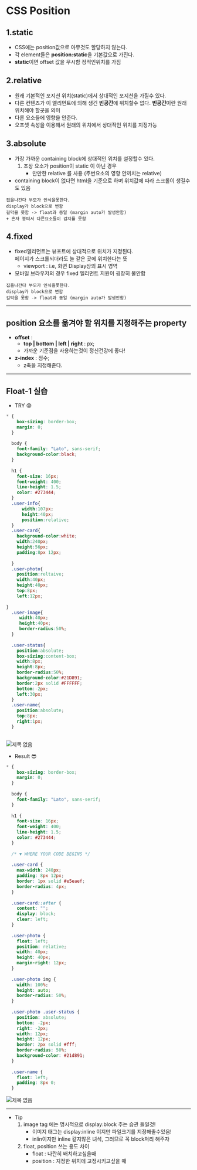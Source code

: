 # CSS Position
## 1.static
- CSS에는 position값으로 아무것도 할당하지 않는다.
- 각 element들은 **position:static**을 기본값으로 가진다.
- **static**이면 offset 값을 무시함 정적인위치를 가짐


## 2.relative
- 원래 기본적인 포지션 위치(static)에서 상대적인 포지션을 가질수 있다.
- 다른 컨텐츠가 이 엘리먼트에 의해 생긴 **빈공간**에 위치할수 없다.
    **빈공간**이란 원래 위치해야 할곳을 의미
- 다른 요소들에 영향을 안준다.
- 오프셋 속성을 이용해서 원래의 위치에서 상대적인 위치를 지정가능

## 3.absolute
- 가장 가까운 containing block에 상대적인 위치를 설정할수 있다.
    1. 조상 요소가 position이 static 이 아닌 경우 
        - 만만한 relative 를 사용  (주변요소의 영향 안끼치는 relative)
- containing block이 없다면 html을 기준으로 하며 위치값에 따라 스크롤이 생길수도 있음

```
집을나간다 부모가 인식을못한다. 
display가 block으로 변함
길막을 못함 -> float과 동일 (margin auto가 발생안함)
+ 혼자 붕떠서 다른요소들이 감지를 못함
```
## 4.fixed
- fixed엘리먼트는 뷰포트에 상대적으로 위치가 지정된다.<br>페이지가 스크롤되더라도 늘 같은 곳에 위치한다는 뜻
    - viewport : i.e, 화면 Display상의 표시 영역
- 모바일 브라우저의 경우 fixed 엘리먼트 지원이 굉장히 불안함

```
집을나간다 부모가 인식을못한다. 
display가 block으로 변함
길막을 못함 -> float과 동일 (margin auto가 발생안함)

```
---
## position 요소를 옮겨야 할 위치를 지정해주는 property
- **offset** :
    - **top | bottom | left | right** : px;
    - 가까운 기준점을 사용하는것이 정신건강에 좋다!
- **z-index** : 정수; 
    - z축을 지정해준다. 

---
## Float-1 실습
- TRY 	&#128531;

```CSS
* {
    box-sizing: border-box;
    margin: 0;
  }
  
  body {
    font-family: "Lato", sans-serif;
    background-color:black;
  }
  
  h1 {
    font-size: 16px;
    font-weight: 400;
    line-height: 1.5;
    color: #273444;
  }
  .user-info{
      width:107px;
      height:40px;
      position:relative;
  }
  .user-card{
    background-color:white;
    width:240px;
    height:56px;
    padding:8px 12px;
    
  }
  .user-photo{
    position:reltaive;
    width:40px;
    height:40px;
    top:8px;
    left:12px;
        
}
  .user-image{
     width:40px;
     height:40px;
     border-radius:50%;
  }
  
  .user-status{
    position:absolute;
    box-sizing:content-box;
    width:8px;
    height:8px;
    border-radius:50%;
    background-color:#21D891;
    border:2px solid #FFFFFF;
    bottom:-2px;
    left:30px;
  }
  .user-name{
    position:absolute;
    top:8px;
    right:1px;
  }
  
```
![제목 없음](https://user-images.githubusercontent.com/60641307/78451212-259b7e80-76bf-11ea-9c74-ce84eeee59bf.png)


- Result	&#128526;

```CSS
* {
    box-sizing: border-box;
    margin: 0;
  }
  
  body {
    font-family: "Lato", sans-serif;
  }
  
  h1 {
    font-size: 16px;
    font-weight: 400;
    line-height: 1.5;
    color: #273444;
  }
  
  /* ▼ WHERE YOUR CODE BEGINS */
  
  .user-card {
    max-width: 240px;
    padding: 8px 12px;
    border: 1px solid #e5eaef;
    border-radius: 4px;
  }
  
  .user-card::after {
    content: "";
    display: block;
    clear: left;
  }
  
  .user-photo {
    float: left;
    position: relative;
    width: 40px;
    height: 40px;
    margin-right: 12px;
  }
  
  .user-photo img {
    width: 100%;
    height: auto;
    border-radius: 50%;
  }
  
  .user-photo .user-status {
    position: absolute;
    bottom: -2px;
    right: -2px;
    width: 12px;
    height: 12px;
    border: 2px solid #fff;
    border-radius: 50%;
    background-color: #21d891;
  }
  
  .user-name {
    float: left;
    padding: 8px 0;
  }
```
![제목 없음](https://user-images.githubusercontent.com/60641307/78452687-9777c600-76c7-11ea-8a96-bb3c47680456.png)

---
- Tip
    1. image tag 에는 명시적으로 display:block 주는 습관 들일것!
        - 이미지 태그는 display:inline 이지만 파일크기를 지정해줄수있음!
        - inlin이지만 inline 같지않은 녀석, 그러므로 꼭 block처리 해주자
    2. float, position 쓰는 용도 차이
        - float : 나란히 배치하고싶을때
        - position : 지정한 위치에 고정시키고싶을 때 